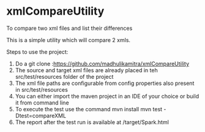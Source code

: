 # xmlCompareUtility
To compare two xml files and list their differences

This is a simple utility which will compare 2 xmls.

Steps to use the project:

1. Do a git clone :https://github.com/madhulikamitra/xmlCompareUtility
2. The source and target xml files are already placed in teh src/test/resources folder of the project
3. The xml file paths are configurable from config properties also present in src/test/resources
4. You can either import the maven project in an IDE of your choice or build it from command line
5. To execute the test use the command
mvn install
mvn test -Dtest=compareXML
6. The report after the test run is available at /target/Spark.html
